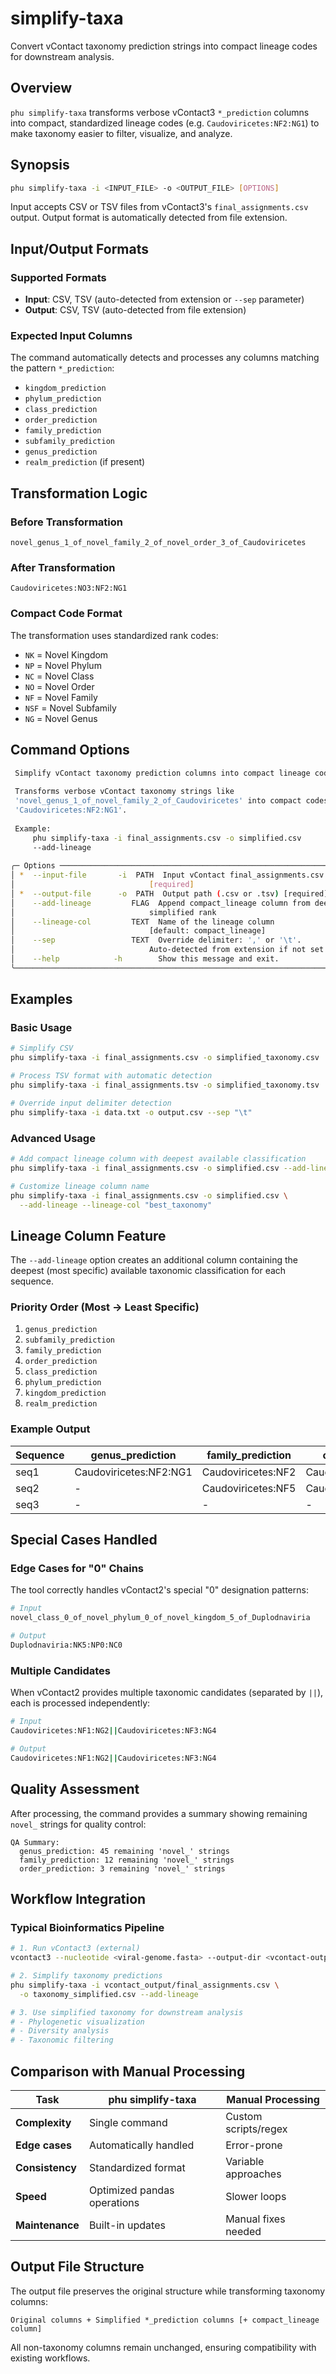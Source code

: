 # simplify-taxa

Convert vContact taxonomy prediction strings into compact lineage codes for downstream analysis.

## Overview

`phu simplify-taxa` transforms verbose vContact3 `*_prediction` columns into compact, standardized lineage codes (e.g. `Caudoviricetes:NF2:NG1`) to make taxonomy easier to filter, visualize, and analyze.

## Synopsis

```bash
phu simplify-taxa -i <INPUT_FILE> -o <OUTPUT_FILE> [OPTIONS]
```

Input accepts CSV or TSV files from vContact3's `final_assignments.csv` output. Output format is automatically detected from file extension.

## Input/Output Formats

### Supported Formats
- **Input**: CSV, TSV (auto-detected from extension or `--sep` parameter)
- **Output**: CSV, TSV (auto-detected from file extension)

### Expected Input Columns
The command automatically detects and processes any columns matching the pattern `*_prediction`:
- `kingdom_prediction`
- `phylum_prediction` 
- `class_prediction`
- `order_prediction`
- `family_prediction`
- `subfamily_prediction`
- `genus_prediction`
- `realm_prediction` (if present)

## Transformation Logic

### Before Transformation
```
novel_genus_1_of_novel_family_2_of_novel_order_3_of_Caudoviricetes
```

### After Transformation  
```
Caudoviricetes:NO3:NF2:NG1
```

### Compact Code Format

The transformation uses standardized rank codes:
- `NK` = Novel Kingdom
- `NP` = Novel Phylum  
- `NC` = Novel Class
- `NO` = Novel Order
- `NF` = Novel Family
- `NSF` = Novel Subfamily
- `NG` = Novel Genus

## Command Options

```bash
 Simplify vContact taxonomy prediction columns into compact lineage codes.   
                                                                             
 Transforms verbose vContact taxonomy strings like                           
 'novel_genus_1_of_novel_family_2_of_Caudoviricetes' into compact codes like 
 'Caudoviricetes:NF2:NG1'.                                                   
                                                                             
 Example:                                                                    
     phu simplify-taxa -i final_assignments.csv -o simplified.csv           
     --add-lineage                                                           
                                                                             
╭─ Options ─────────────────────────────────────────────────────────────────╮
│ *  --input-file       -i  PATH  Input vContact final_assignments.csv       │
│                              [required]                                   │
│ *  --output-file      -o  PATH  Output path (.csv or .tsv) [required]      │
│    --add-lineage         FLAG  Append compact_lineage column from deepest │
│                              simplified rank                              │
│    --lineage-col         TEXT  Name of the lineage column                 │
│                              [default: compact_lineage]                   │
│    --sep                 TEXT  Override delimiter: ',' or '\t'.           │
│                              Auto-detected from extension if not set      │
│    --help            -h        Show this message and exit.                │
╰───────────────────────────────────────────────────────────────────────────╯
```

## Examples

### Basic Usage

```bash
# Simplify CSV
phu simplify-taxa -i final_assignments.csv -o simplified_taxonomy.csv

# Process TSV format with automatic detection
phu simplify-taxa -i final_assignments.tsv -o simplified_taxonomy.tsv

# Override input delimiter detection
phu simplify-taxa -i data.txt -o output.csv --sep "\t"
```

### Advanced Usage

```bash
# Add compact lineage column with deepest available classification
phu simplify-taxa -i final_assignments.csv -o simplified.csv --add-lineage

# Customize lineage column name
phu simplify-taxa -i final_assignments.csv -o simplified.csv \
  --add-lineage --lineage-col "best_taxonomy"
```

## Lineage Column Feature

The `--add-lineage` option creates an additional column containing the deepest (most specific) available taxonomic classification for each sequence.

### Priority Order (Most → Least Specific)
1. `genus_prediction`
2. `subfamily_prediction`
3. `family_prediction` 
4. `order_prediction`
5. `class_prediction`
6. `phylum_prediction`
7. `kingdom_prediction`
8. `realm_prediction`

### Example Output


| Sequence | genus_prediction | family_prediction | compact_lineage |
|----------|------------------|-------------------|-----------------|
| seq1 | Caudoviricetes:NF2:NG1 | Caudoviricetes:NF2 | Caudoviricetes:NF2:NG1 |
| seq2 | - | Caudoviricetes:NF5 | Caudoviricetes:NF5 |
| seq3 | - | - | - |


## Special Cases Handled

### Edge Cases for "0" Chains
The tool correctly handles vContact2's special "0" designation patterns:

```bash
# Input
novel_class_0_of_novel_phylum_0_of_novel_kingdom_5_of_Duplodnaviria

# Output  
Duplodnaviria:NK5:NP0:NC0
```

### Multiple Candidates
When vContact2 provides multiple taxonomic candidates (separated by `||`), each is processed independently:

```bash
# Input
Caudoviricetes:NF1:NG2||Caudoviricetes:NF3:NG4

# Output
Caudoviricetes:NF1:NG2||Caudoviricetes:NF3:NG4
```

## Quality Assessment

After processing, the command provides a summary showing remaining `novel_` strings for quality control:

```
QA Summary:
  genus_prediction: 45 remaining 'novel_' strings
  family_prediction: 12 remaining 'novel_' strings
  order_prediction: 3 remaining 'novel_' strings
```

## Workflow Integration

### Typical Bioinformatics Pipeline

```bash
# 1. Run vContact3 (external)
vcontact3 --nucleotide <viral-genome.fasta> --output-dir <vcontact-output>

# 2. Simplify taxonomy predictions
phu simplify-taxa -i vcontact_output/final_assignments.csv \
  -o taxonomy_simplified.csv --add-lineage

# 3. Use simplified taxonomy for downstream analysis
# - Phylogenetic visualization
# - Diversity analysis  
# - Taxonomic filtering
```

## Comparison with Manual Processing


| Task | phu simplify-taxa | Manual Processing |
|------|-------------------|-------------------|
| **Complexity** | Single command | Custom scripts/regex |
| **Edge cases** | Automatically handled | Error-prone |
| **Consistency** | Standardized format | Variable approaches |
| **Speed** | Optimized pandas operations | Slower loops |
| **Maintenance** | Built-in updates | Manual fixes needed |


## Output File Structure

The output file preserves the original structure while transforming taxonomy columns:

```
Original columns + Simplified *_prediction columns [+ compact_lineage column]
```

All non-taxonomy columns remain unchanged, ensuring compatibility with existing workflows.